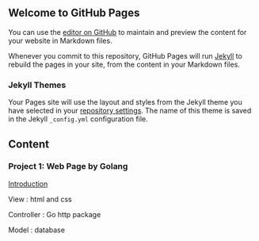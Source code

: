 ## Welcome to GitHub Pages

You can use the [editor on GitHub](https://github.com/zzy2005137/zzy2005137.github.io/edit/main/README.md) to maintain and preview the content for your website in Markdown files.

Whenever you commit to this repository, GitHub Pages will run [Jekyll](https://jekyllrb.com/) to rebuild the pages in your site, from the content in your Markdown files.

### Jekyll Themes

Your Pages site will use the layout and styles from the Jekyll theme you have selected in your [repository settings](https://github.com/zzy2005137/zzy2005137.github.io/settings/pages). The name of this theme is saved in the Jekyll `_config.yml` configuration file.



## Content

### Project 1: Web Page by Golang

[Introduction](https://github.com/zzy2005137/zzy2005137.github.io/Booklist/introduction.md)

View : html and css 

Controller :   Go  http package 

Model : database 



